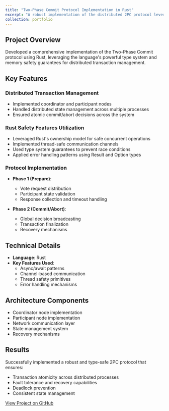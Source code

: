 ```yaml
---
title: "Two-Phase Commit Protocol Implementation in Rust"
excerpt: "A robust implementation of the distributed 2PC protocol leveraging Rust's safety features<br/><img src='/images/participantLog.png'> <br/><img src='/images/coordinatorLog.png'>"
collection: portfolio
---
```



## Project Overview
Developed a comprehensive implementation of the Two-Phase Commit protocol using Rust, leveraging the language's powerful type system and memory safety guarantees for distributed transaction management.

## Key Features

### Distributed Transaction Management
- Implemented coordinator and participant nodes
- Handled distributed state management across multiple processes
- Ensured atomic commit/abort decisions across the system

### Rust Safety Features Utilization
- Leveraged Rust's ownership model for safe concurrent operations
- Implemented thread-safe communication channels
- Used type system guarantees to prevent race conditions
- Applied error handling patterns using Result and Option types

### Protocol Implementation
- **Phase 1 (Prepare)**:
  - Vote request distribution
  - Participant state validation
  - Response collection and timeout handling
  
- **Phase 2 (Commit/Abort)**:
  - Global decision broadcasting
  - Transaction finalization
  - Recovery mechanisms

## Technical Details
- **Language**: Rust
- **Key Features Used**:
  - Async/await patterns
  - Channel-based communication
  - Thread safety primitives
  - Error handling mechanisms
  
## Architecture Components
- Coordinator node implementation
- Participant node implementation
- Network communication layer
- State management system
- Recovery mechanisms

## Results
Successfully implemented a robust and type-safe 2PC protocol that ensures:
- Transaction atomicity across distributed processes
- Fault tolerance and recovery capabilities
- Deadlock prevention
- Consistent state management

[View Project on GitHub](https://github.com/qyingwu/parallel_systems/tree/master/lab4) <!-- Add your GitHub link here -->
